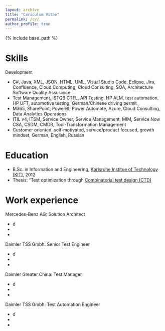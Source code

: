 ```yaml
---
layout: archive
title: "Cariculum Vitae"
permalink: /cv/
author_profile: true
---
```


{% include base_path %}

Skills
======
Development
* C#, Java, XML, JSON, HTML, UML, Visual Studio Code, Eclipse, Jira, Confluence, Cloud Computing, Cloud Consulting, SOA, Architecture
Software Quality Assurance
* Test Management, ISTQB CTFL, API Testing, HP ALM, test automation, HP UFT, automotive testing, German/Chinese driving permit   
* M365, SharePoint, PowerBI, Power Automate, Azure, Cloud Consulting, Data Analytics
Operations
* ITIL v4, ITSM, Service Owner, Service Management, MIM, Service Now CSA, CSDM, CMDB, Tool-Transformation Management
* Customer oriented, self-motivated, service/product focused, growth mindset, German, English, Russian

Education
======
* B.Sc. in Information and Engineering, [Karlsruhe Institue of Technology (KIT)](https://www.kit.edu/english/, "Karlsruhe Institute of Technology"), 2012
* Thesis: “Test optimization through [Combinatorial test design (CTD)](https://www.ibm.com/downloads/cas/GANDBVKQ, "Combinatorial test design (CTD)")
  
 
 Work experience
======
Mercedes-Benz AG: Solution Architect
  * d
  * 
  * 

Daimler TSS Gmbh: Senior Test Engineer
  * d
  * 
  * 
  
Daimler Greater China: Test Manager
  * d
  * 
  * 

Daimler TSS Gmbh: Test Automation Engineer
  * d
  * 
  * 
  
